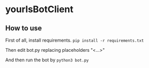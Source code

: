 # yourlsBotClient

## How to use
First of all, install requirements. `pip install -r requirements.txt`

Then edit bot.py replacing placeholders "<...>"

And then run the bot by `python3 bot.py`

